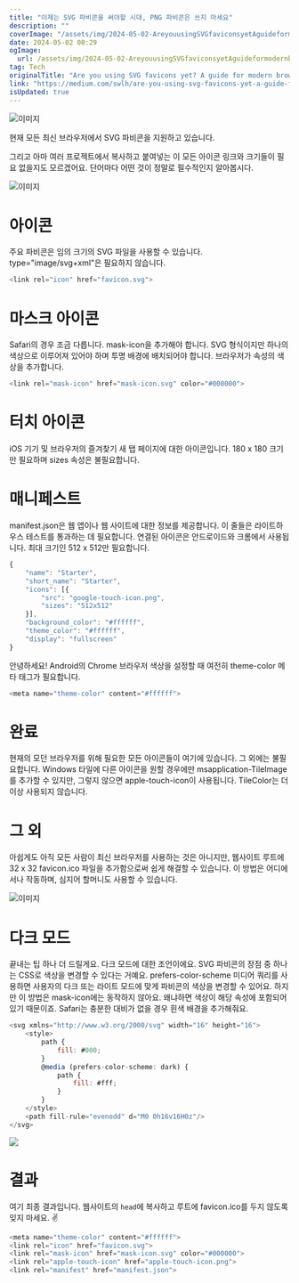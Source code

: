 ```yaml
---
title: "이제는 SVG 파비콘을 써야할 시대, PNG 파비콘은 쓰지 마세요"
description: ""
coverImage: "/assets/img/2024-05-02-AreyouusingSVGfaviconsyetAguideformodernbrowsers_0.png"
date: 2024-05-02 00:29
ogImage: 
  url: /assets/img/2024-05-02-AreyouusingSVGfaviconsyetAguideformodernbrowsers_0.png
tag: Tech
originalTitle: "Are you using SVG favicons yet? A guide for modern browsers."
link: "https://medium.com/swlh/are-you-using-svg-favicons-yet-a-guide-for-modern-browsers-836a6aace3df"
isUpdated: true
---
```





![이미지](/assets/img/2024-05-02-AreyouusingSVGfaviconsyetAguideformodernbrowsers_0.png)

현재 모든 최신 브라우저에서 SVG 파비콘을 지원하고 있습니다.

그리고 아마 여러 프로젝트에서 복사하고 붙여넣는 이 모든 아이콘 링크와 크기들이 필요 없을지도 모르겠어요. 단어마다 어떤 것이 정말로 필수적인지 알아봅시다.

![이미지](/assets/img/2024-05-02-AreyouusingSVGfaviconsyetAguideformodernbrowsers_1.png)

<div class="content-ad"></div>

# 아이콘

주요 파비콘은 임의 크기의 SVG 파일을 사용할 수 있습니다. type="image/svg+xml"은 필요하지 않습니다.

```js
<link rel="icon" href="favicon.svg">
```

# 마스크 아이콘

<div class="content-ad"></div>

Safari의 경우 조금 다릅니다. mask-icon을 추가해야 합니다. SVG 형식이지만 하나의 색상으로 이루어져 있어야 하며 투명 배경에 배치되어야 합니다. 브라우저가 속성의 색상을 추가합니다.

```js
<link rel="mask-icon" href="mask-icon.svg" color="#000000">
```

# 터치 아이콘

iOS 기기 및 브라우저의 즐겨찾기 새 탭 페이지에 대한 아이콘입니다. 180 x 180 크기만 필요하며 sizes 속성은 불필요합니다.

<div class="content-ad"></div>


<link rel="apple-touch-icon" href="apple-touch-icon.png">


# 매니페스트

manifest.json은 웹 앱이나 웹 사이트에 대한 정보를 제공합니다. 이 줄들은 라이트하우스 테스트를 통과하는 데 필요합니다. 연결된 아이콘은 안드로이드와 크롬에서 사용됩니다. 최대 크기인 512 x 512만 필요합니다.

```js
{
    "name": "Starter",
    "short_name": "Starter",
    "icons": [{
        "src": "google-touch-icon.png",
        "sizes": "512x512"
    }],
    "background_color": "#ffffff",
    "theme_color": "#ffffff",
    "display": "fullscreen"
}
```

<div class="content-ad"></div>

안녕하세요! Android의 Chrome 브라우저 색상을 설정할 때 여전히 theme-color 메타 태그가 필요합니다.

```js
<meta name="theme-color" content="#ffffff">
```

# 완료

현재의 모던 브라우저를 위해 필요한 모든 아이콘들이 여기에 있습니다. 그 외에는 불필요합니다. Windows 타일에 다른 아이콘을 원할 경우에만 msapplication-TileImage를 추가할 수 있지만, 그렇지 않으면 apple-touch-icon이 사용됩니다. TileColor는 더 이상 사용되지 않습니다.

<div class="content-ad"></div>

# 그 외

아쉽게도 아직 모든 사람이 최신 브라우저를 사용하는 것은 아니지만, 웹사이트 루트에 32 x 32 favicon.ico 파일을 추가함으로써 쉽게 해결할 수 있습니다. 이 방법은 어디에서나 작동하며, 심지어 할머니도 사용할 수 있습니다.

![이미지](/assets/img/2024-05-02-AreyouusingSVGfaviconsyetAguideformodernbrowsers_2.png)

# 다크 모드

<div class="content-ad"></div>

끝내는 팁 하나 더 드릴게요. 다크 모드에 대한 조언이에요. SVG 파비콘의 장점 중 하나는 CSS로 색상을 변경할 수 있다는 거예요. prefers-color-scheme 미디어 쿼리를 사용하면 사용자의 다크 또는 라이트 모드에 맞게 파비콘의 색상을 변경할 수 있어요. 하지만 이 방법은 mask-icon에는 동작하지 않아요. 왜냐하면 색상이 해당 속성에 포함되어 있기 때문이죠. Safari는 충분한 대비가 없을 경우 흰색 배경을 추가해줘요.

```js
<svg xmlns="http://www.w3.org/2000/svg" width="16" height="16">
    <style>
        path {
            fill: #000;
        }
        @media (prefers-color-scheme: dark) {
            path {
                fill: #fff;
            }
        }
    </style>
    <path fill-rule="evenodd" d="M0 0h16v16H0z"/>
</svg>
```

<img src="/assets/img/2024-05-02-AreyouusingSVGfaviconsyetAguideformodernbrowsers_3.png" />

# 결과

<div class="content-ad"></div>

여기 최종 결과입니다. 웹사이트의 `head`에 복사하고 루트에 favicon.ico를 두지 않도록 잊지 마세요. ✌️

```js
<meta name="theme-color" content="#ffffff">
<link rel="icon" href="favicon.svg">
<link rel="mask-icon" href="mask-icon.svg" color="#000000">
<link rel="apple-touch-icon" href="apple-touch-icon.png">
<link rel="manifest" href="manifest.json">
```